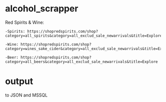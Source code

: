 # alcohol_scrapper

Red Spirits & Wine:



    -Spirits: https://shopredspirits.com/shop?category=all_spirits&category=all_exclud_sale_newarrivals&title=Explore

    -Wine: https://shopredspirits.com/shop?category=wines_sake_cider&category=all_exclud_sale_newarrivals&title=Explore

    -Beer: https://shopredspirits.com/shop?category=all_beers&category=all_exclud_sale_newarrivals&title=Explore


# output
  to JSON and MSSQL
